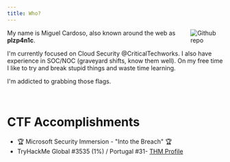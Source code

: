 ```yaml
---
title: Who?
---
```

[<img src="https://media.licdn.com/dms/image/D4D03AQHIRthuj01ZBA/profile-displayphoto-shrink_100_100/0/1692702496988?e=1701302400&v=beta&t=0QYTQ90W7O9Sg7ALMjNpkm3uvUjlLXjtn_eZTgR2ZTM" style="max-width:15%;min-width:40px;float:right;" alt="Github repo" />](https://github.com/plzp4n1c)

My name is Miguel Cardoso, also known around the web as **plzp4n1c**.

I'm currently focused on Cloud Security @CriticalTechworks. I also have experience in SOC/NOC (graveyard shifts, know them well). On my free time I like to try and break stupid things and waste time learning.

I'm addicted to grabbing those flags.

&nbsp;&nbsp;&nbsp;
# CTF Accomplishments
-  🏆 Microsoft Security Immersion - "Into the Breach"  🏆
- TryHackMe Global #3535 (1%) / Portugal #31- [THM Profile](https://tryhackme.com/p/sp0r3)
